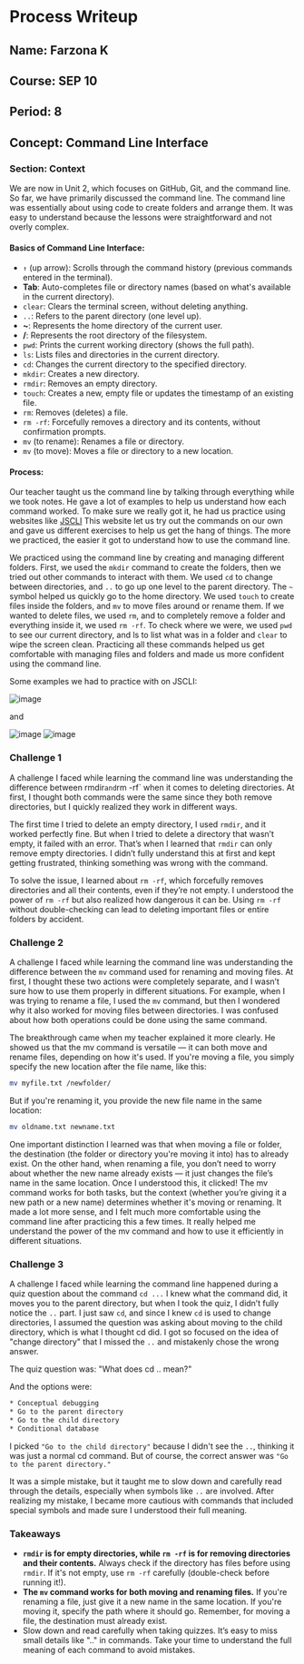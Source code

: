 # Process Writeup

## Name: Farzona K 
## Course: SEP 10
## Period: 8
## Concept: Command Line Interface

### Section: Context 
We are now in Unit 2, which focuses on GitHub, Git, and the command line. So far, we have primarily discussed the command line. The command line was essentially about using code to create folders and arrange them. It was easy to understand because the lessons were straightforward and not overly complex. 

#### Basics of Command Line Interface:
* `↑` (up arrow): Scrolls through the command history (previous commands entered in the terminal).
* **Tab**: Auto-completes file or directory names (based on what's available in the current directory).
* `clear`: Clears the terminal screen, without deleting anything.
* `..`: Refers to the parent directory (one level up).
* **~**: Represents the home directory of the current user.
* **/**: Represents the root directory of the filesystem.
* `pwd`: Prints the current working directory (shows the full path).
* `ls`: Lists files and directories in the current directory.
* `cd`: Changes the current directory to the specified directory.
* `mkdir`: Creates a new directory.
* `rmdir`: Removes an empty directory.
* `touch`: Creates a new, empty file or updates the timestamp of an existing file.
* `rm`: Removes (deletes) a file.
* `rm -rf`: Forcefully removes a directory and its contents, without confirmation prompts.
* `mv` (to rename): Renames a file or directory.
* `mv` (to move): Moves a file or directory to a new location.

#### Process: 

Our teacher taught us the command line by talking through everything while we took notes. He gave a lot of examples to help us understand how each command worked. To make sure we really got it, he had us practice using websites like [JSCLI](https://hstatsep.github.io/jscli/) This website let us try out the commands on our own and gave us different exercises to help us get the hang of things. The more we practiced, the easier it got to understand how to use the command line.

We practiced using the command line by creating and managing different folders. First, we used the `mkdir` command to create the folders, then we tried out other commands to interact with them. We used `cd` to change between directories, and `..` to go up one level to the parent directory. The `~` symbol helped us quickly go to the home directory. We used `touch` to create files inside the folders, and `mv` to move files around or rename them. If we wanted to delete files, we used `rm`, and to completely remove a folder and everything inside it, we used `rm -rf`. To check where we were, we used `pwd` to see our current directory, and ls to list what was in a folder and `clear` to wipe the screen clean. Practicing all these commands helped us get comfortable with managing files and folders and made us more confident using the command line.

Some examples we had to practice with on JSCLI: 


![image](https://github.com/user-attachments/assets/ef6f92f5-69fc-4b46-a805-f6f5a03200df)

and

![image](https://github.com/user-attachments/assets/3868140f-d784-403f-b5cf-ce82243bc2e4)
![image](https://github.com/user-attachments/assets/49fa0580-9817-41bb-9b92-ca3af71df4ae)

### Challenge 1
A challenge I faced while learning the command line was understanding the difference between rmdir` and `rm -rf` when it comes to deleting directories. At first, I thought both commands were the same since they both remove directories, but I quickly realized they work in different ways.

The first time I tried to delete an empty directory, I used `rmdir`, and it worked perfectly fine. But when I tried to delete a directory that wasn’t empty, it failed with an error. That’s when I learned that `rmdir` can only remove empty directories. I didn’t fully understand this at first and kept getting frustrated, thinking something was wrong with the command.

To solve the issue, I learned about `rm -rf`, which forcefully removes directories and all their contents, even if they’re not empty. I understood the power of `rm -rf` but also realized how dangerous it can be. Using `rm -rf` without double-checking can lead to deleting important files or entire folders by accident.

### Challenge 2
A challenge I faced while learning the command line was understanding the difference between the `mv` command used for renaming and moving files. At first, I thought these two actions were completely separate, and I wasn’t sure how to use them properly in different situations. For example, when I was trying to rename a file, I used the `mv` command, but then I wondered why it also worked for moving files between directories. I was confused about how both operations could be done using the same command.

The breakthrough came when my teacher explained it more clearly. He showed us that the mv command is versatile — it can both move and rename files, depending on how it's used. If you're moving a file, you simply specify the new location after the file name, like this:

``` bash
mv myfile.txt /newfolder/
```

But if you're renaming it, you provide the new file name in the same location:

``` bash
mv oldname.txt newname.txt
```

One important distinction I learned was that when moving a file or folder, the destination (the folder or directory you're moving it into) has to already exist. On the other hand, when renaming a file, you don’t need to worry about whether the new name already exists — it just changes the file’s name in the same location. Once I understood this, it clicked! The mv command works for both tasks, but the context (whether you’re giving it a new path or a new name) determines whether it's moving or renaming. It made a lot more sense, and I felt much more comfortable using the command line after practicing this a few times. It really helped me understand the power of the mv command and how to use it efficiently in different situations.

### Challenge 3 
A challenge I faced while learning the command line happened during a quiz question about the command `cd ...` I knew what the command did, it moves you to the parent directory, but when I took the quiz, I didn’t fully notice the `..` part. I just saw `cd`, and since I knew `cd` is used to change directories, I assumed the question was asking about moving to the child directory, which is what I thought cd did. I got so focused on the idea of "change directory" that I missed the `..` and mistakenly chose the wrong answer.

The quiz question was: "What does cd .. mean?"

And the options were:

```HTML
* Conceptual debugging
* Go to the parent directory
* Go to the child directory
* Conditional database
```
I picked ``` "Go to the child directory" ``` because I didn't see the `..`, thinking it was just a normal cd command. But of course, the correct answer was ``` "Go to the parent directory." ```

It was a simple mistake, but it taught me to slow down and carefully read through the details, especially when symbols like `..` are involved. After realizing my mistake, I became more cautious with commands that included special symbols and made sure I understood their full meaning.

### Takeaways
* **`rmdir` is for empty directories, while `rm -rf` is for removing directories and their contents.** Always check if the directory has files before using `rmdir`. If it's not empty, use `rm -rf` carefully (double-check before running it!).
* **The `mv` command works for both moving and renaming files.** If you're renaming a file, just give it a new name in the same location. If you're moving it, specify the path where it should go. Remember, for moving a file, the destination must already exist.
* Slow down and read carefully when taking quizzes. It’s easy to miss small details like ".." in commands. Take your time to understand the full meaning of each command to avoid mistakes.


